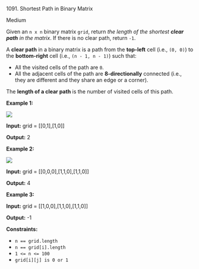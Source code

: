 1091\. Shortest Path in Binary Matrix

Medium

Given an `n x n` binary matrix `grid`, return _the length of the shortest **clear path** in the matrix_. If there is no clear path, return `-1`.

A **clear path** in a binary matrix is a path from the **top-left** cell (i.e., `(0, 0)`) to the **bottom-right** cell (i.e., `(n - 1, n - 1)`) such that:

*   All the visited cells of the path are `0`.
*   All the adjacent cells of the path are **8-directionally** connected (i.e., they are different and they share an edge or a corner).

The **length of a clear path** is the number of visited cells of this path.

**Example 1:**

![](https://assets.leetcode.com/uploads/2021/02/18/example1_1.png)

**Input:** grid = [[0,1],[1,0]]

**Output:** 2

**Example 2:**

![](https://assets.leetcode.com/uploads/2021/02/18/example2_1.png)

**Input:** grid = [[0,0,0],[1,1,0],[1,1,0]]

**Output:** 4

**Example 3:**

**Input:** grid = [[1,0,0],[1,1,0],[1,1,0]]

**Output:** -1

**Constraints:**

*   `n == grid.length`
*   `n == grid[i].length`
*   `1 <= n <= 100`
*   `grid[i][j] is 0 or 1`